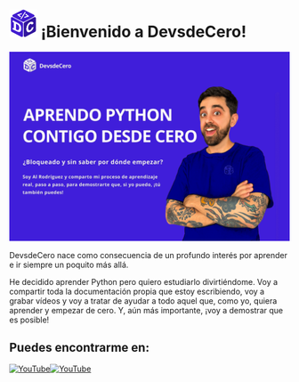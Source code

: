 # <a href="#"><img src="https://raw.githubusercontent.com/DevsdeCero-channel/DevsdeCero-channel/main/android-chrome-192x192.png" alt="Logo DevsdeCero" width="50"/></a> ¡Bienvenido a DevsdeCero!

<a href="#"><img src="https://raw.githubusercontent.com/DevsdeCero-channel/DevsdeCero-channel/main/profile-banner.png" alt="Banner profile GitHub"/></a>

DevsdeCero nace como consecuencia de un profundo interés por aprender e ir siempre un poquito más allá.

He decidido aprender Python pero quiero estudiarlo divirtiéndome. Voy a compartir toda la documentación propia que estoy escribiendo, voy a grabar vídeos y voy a tratar de ayudar a todo aquel que, como yo, quiera aprender y empezar de cero. Y, aún más importante, ¡voy a demostrar que es posible!

## Puedes encontrarme en:

[![YouTube](https://img.shields.io/badge/Youtube-000?style=for-the-badge)](https://www.youtube.com/@DevsdeCero)[![YouTube](https://img.shields.io/badge/DevsdeCero-3C1EC7?style=for-the-badge&logo=youtube&logoColor=white)](https://www.youtube.com/@DevsdeCero)

<!--## Vídeos

<p align="center">
  <a href="ENLACE_A_VIDEO_YOUTUBE_1" target="_blank" rel="noopener noreferrer">
    <img src="URL_MINIATURA_YOUTUBE_1" alt="ALT_TEXT_VIDEO_1" width="200" style="margin-right: 15px;"/>
  </a>
  <a href="ENLACE_A_VIDEO_YOUTUBE_2" target="_blank" rel="noopener noreferrer">
    <img src="URL_MINIATURA_YOUTUBE_2" alt="ALT_TEXT_VIDEO_2" width="200" style="margin-right: 15px;"/>
  </a>
  <a href="ENLACE_A_VIDEO_YOUTUBE_3" target="_blank" rel="noopener noreferrer">
    <img src="URL_MINIATURA_YOUTUBE_3" alt="ALT_TEXT_VIDEO_3" width="200"/>
  </a>
</p>-->
